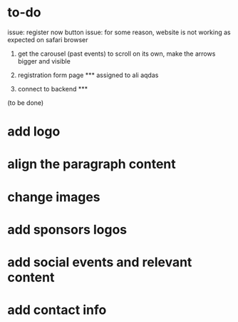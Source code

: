 # to-do

issue: register now button
issue: for some reason, website is not working as expected on safari browser

1. get the carousel (past events) to scroll on its own, make the arrows bigger and visible

2. registration form page \*\*\* assigned to ali aqdas

3. connect to backend \*\*\*

(to be done)

# add logo

# align the paragraph content

# change images

# add sponsors logos

# add social events and relevant content

# add contact info
